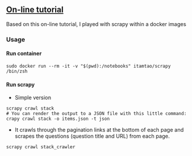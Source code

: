## [On-line tutorial](https://realpython.com/blog/python/web-scraping-with-scrapy-and-mongodb/)
Based on this on-line tutorial, I played with scrapy within a docker images

### Usage
#### Run container
```
sudo docker run --rm -it -v "$(pwd):/notebooks" itamtao/scrapy /bin/zsh
```

#### Run scrapy
* Simple version

```
scrapy crawl stack
# You can render the output to a JSON file with this little command:
crapy crawl stack -o items.json -t json
```

* It crawls through the pagination links at the bottom of each page and scrapes the questions (question title and URL) from each page.

```
scrapy crawl stack_crawler
```
